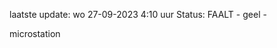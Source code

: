 laatste update: 
wo 27-09-2023  4:10   uur 
Status: FAALT - geel - 
<div class="service Y">microstation</div>